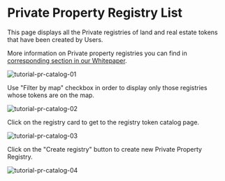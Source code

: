 <!--- 
 * Copyright ©️ 2018 Galt•Core Blockchain Company
  Nikolai Popeka [Basic Agreement](ipfs/QmaCiXUmSrP16Gz8Jdzq6AJESY1EAANmmwha15uR3c1bsS).
  
  URL: https://app.galtproject.io/#/mainnet/ppr-registry/all
  
--->

# Private Property Registry List 

This page displays all the Private registries of land and real estate tokens that have been created by Users.

More information on Private property registries you can find in [corresponding section in our Whitepaper](https://github.com/galtproject/galtproject-docs/blob/master/en/Whitepaper.md#creating-property-records-disputes-resolution-and-use-cases-in-private-property-registries). 

![tutorial-pr-catalog-01](https://raw.githubusercontent.com/galtproject/galtproject-docs/master/tutorials/en/images/tutorial-pr-catalog-01.jpg)

Use "Filter by map" checkbox in order to display only those registries whose tokens are on the map.

![tutorial-pr-catalog-02](https://raw.githubusercontent.com/galtproject/galtproject-docs/master/tutorials/en/images/tutorial-pr-catalog-02.jpg)

Click on the registry card to get to the registry token catalog page.

![tutorial-pr-catalog-03](https://raw.githubusercontent.com/galtproject/galtproject-docs/master/tutorials/en/images/tutorial-pr-catalog-03.jpg)

Click on the "Create registry" button to create new Private Property Registry.

![tutorial-pr-catalog-04](https://raw.githubusercontent.com/galtproject/galtproject-docs/master/tutorials/en/images/tutorial-pr-catalog-04.png)
